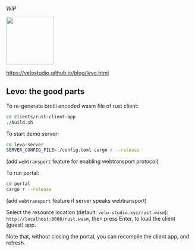 _WIP_

<img src="https://raw.githubusercontent.com/velostudio/levo/main/levo.png" width="128" />

https://velostudio.github.io/blog/levo.html

## Levo: the good parts

To re-generate brotli encoded wasm file of rust client:

```bash
cd clients/rust-client-app
./build.sh
```

To start demo server:

```bash
cd levo-server
SERVER_CONFIG_FILE=./config.toml cargo r --release
```
(add `webtransport` feature for enabling webtransport protocol)

To run portal:

```bash
cd portal
cargo r --release
```
(add `webtransport` feature if server speaks webtransport)

Select the resource location (default: `velo-studio.xyz/rust.wasm`): `http://localhost:8080/rust.wasm`, then press Enter, to load the client (guest) app.

Note that, without closing the portal, you can recompile the client app, and refresh.
